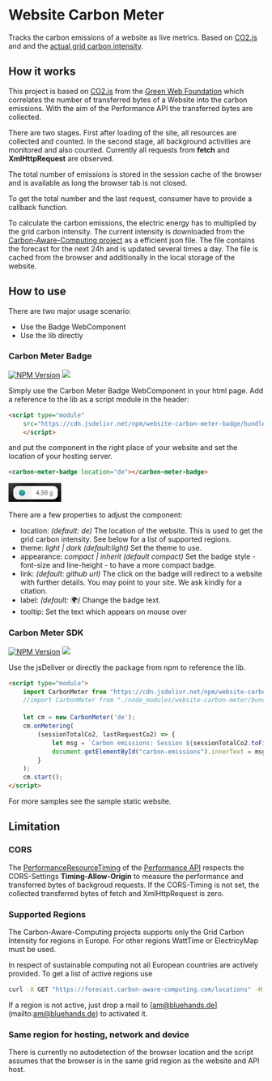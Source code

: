 # Website Carbon Meter

Tracks the carbon emissions of a website as live metrics. Based on [CO2.js](https://github.com/thegreenwebfoundation/co2.js) and and the [actual grid carbon intensity](https://github.com/bluehands/Carbon-Aware-Computing).

## How it works

This project is based on [CO2.js](https://github.com/thegreenwebfoundation/co2.js) from the [Green Web Foundation](https://www.thegreenwebfoundation.org/) which correlates the number of transferred bytes of a Website into the carbon emissions. With the aim of the Performance API the transferred bytes are collected.

There are two stages. First after loading of the site, all resources are collected and counted. In the second stage, all background activities are monitored and also counted. Currently all requests from **fetch** and **XmlHttpRequest** are observed.

The total number of emissions is stored in the session cache of the browser and is available as long the browser tab is not closed.

To get the total number and the last request, consumer have to provide a callback function.

To calculate the carbon emissions, the electric energy has to multiplied by the grid carbon intensity. The current intensity is downloaded from the [Carbon-Aware-Computing project](https://github.com/bluehands/Carbon-Aware-Computing) as a efficient json file. The file contains the forecast for the next 24h and is updated several times a day. The file is cached from the browser and additionally in the local storage of the website.

## How to use

There are two major usage scenario:

* Use the Badge WebComponent
* Use the lib directly

### Carbon Meter Badge

[![NPM Version](https://img.shields.io/npm/v/website-carbon-meter-badge)](https://www.npmjs.com/package/website-carbon-meter-badge)
[![](https://data.jsdelivr.com/v1/package/npm/website-carbon-meter-badge/badge)](https://www.jsdelivr.com/package/npm/website-carbon-meter-badge)

Simply use the Carbon Meter Badge WebComponent in your html page. Add a reference to the lib as a script module in the header:

```html
<script type="module"
    src="https://cdn.jsdelivr.net/npm/website-carbon-meter-badge/bundle/website-carbon-meter-badge.js">
    </script>
```

and put the component in the right place of your website and set the location of your hosting server.

``` html
<carbon-meter-badge location="de"></carbon-meter-badge>
```

![badge](./badge.png)

There are a few properties to adjust the component:

* location: *(default: de)* The location of the website. This is used to get the grid carbon intensity. See below for a list of supported regions.
* theme: *light | dark (default:light)* Set the theme to use.
* appearance: *compact | inherit (default compact)* Set the badge style - font-size and line-height - to have a more compact badge.
* link: *(default: github url)* The click on the badge will redirect to a website with further details. You may point to your site. We ask kindly for a citation.
* label: *(default:* 🌍*)* Change the badge text.
* tooltip: Set the text which appears on mouse over

### Carbon Meter SDK

[![NPM Version](https://img.shields.io/npm/v/website-carbon-meter)](https://www.npmjs.com/package/website-carbon-meter)
[![](https://data.jsdelivr.com/v1/package/npm/website-carbon-meter/badge)](https://www.jsdelivr.com/package/npm/website-carbon-meter)

Use the jsDeliver or directly the package from npm to reference the lib.

``` html
<script type="module">
    import CarbonMeter from "https://cdn.jsdelivr.net/npm/website-carbon-meter/bundle/website-carbon-meter.js"
    //import CarbonMeter from "./node_modules/website-carbon-meter/bundle/website-carbon-meter.js"

    let cm = new CarbonMeter('de');
    cm.onMetering(
        (sessionTotalCo2, lastRequestCo2) => {
            let msg = `Carbon emissions: Session ${sessionTotalCo2.toFixed(2)}g (Last request ${lastRequestCo2.toFixed(2)}g)`;
            document.getElementById("carbon-emissions").innerText = msg;
        }
    );
    cm.start();
</script>
```

For more samples see the sample static website.

## Limitation

### CORS

The [PerformanceResourceTiming](https://developer.mozilla.org/en-US/docs/Web/API/PerformanceResourceTiming) of the [Performance API](https://developer.mozilla.org/en-US/docs/Web/API/Performance_API) respects the CORS-Settings **Timing-Allow-Origin** to measure the performance and transferred bytes of backgroud requests. If the CORS-Timing is not set, the collected transferred bytes of fetch and XmlHttpRequest is zero.

### Supported Regions

The Carbon-Aware-Computing projects supports only the Grid Carbon Intensity for regions in Europe. For other regions WattTime or ElectricyMap must be used.

In respect of sustainable computing not all European countries are actively provided. To get a list of active regions use
```bash
curl -X GET "https://forecast.carbon-aware-computing.com/locations" -H  "accept: application/json"
```
If a region is not active, just drop a mail to [am@bluehands.de] (mailto:am@bluehands.de) to activated it.

### Same region for hosting, network and device

There is currently no autodetection of the browser location and the script assumes that the browser is in the same grid region as the website and API host.